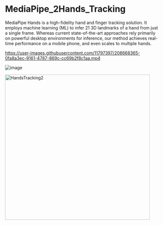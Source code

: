 # MediaPipe_2Hands_Tracking

MediaPipe Hands is a high-fidelity hand and finger tracking solution. It employs machine learning (ML) to infer 21 3D landmarks of a hand from just a single frame. Whereas current state-of-the-art approaches rely primarily on powerful desktop environments for inference, our method achieves real-time performance on a mobile phone, and even scales to multiple hands. 

https://user-images.githubusercontent.com/11797397/208668365-0fa8a3ec-9161-4787-869c-cc69b2f8c1aa.mp4

![image](https://user-images.githubusercontent.com/11797397/208664873-2dc7f7fd-359d-4b71-902c-3e10122e8458.png)

<img width="474" alt="HandsTracking2" src="https://user-images.githubusercontent.com/11797397/208664425-1242de09-cf87-444e-a0bd-760125ae9fca.png">





